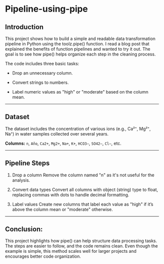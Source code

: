 # Pipeline-using-pipe

##  Introduction

This project shows how to build a simple and readable data transformation pipeline in Python using the toolz.pipe() function. I read a blog post that explained the benefits of function pipelines and wanted to try it out. The goal is to see how pipe() helps organize each step in the cleaning process.

The code includes three basic tasks:

* Drop an unnecessary column.

* Convert strings to numbers.

* Label numeric values as "high" or "moderate" based on the column mean.
---

##  Dataset

The dataset includes the concentration of various ions (e.g., Ca²⁺, Mg²⁺, Na⁺) in water samples collected over several years.

**Columns:** `n`, `Año`, `Ca2+`, `Mg2+`, `Na+`, `K+`, `HCO3–`, `SO42–`, `Cl–`, etc.

---

##  Pipeline Steps

1. Drop a column
Remove the column named "n" as it's not useful for the analysis.

2. Convert data types
Convert all columns with object (string) type to float, replacing commas with dots to handle decimal formatting.

3. Label values
Create new columns that label each value as "high" if it’s above the column mean or "moderate" otherwise.


---

## Conclusion:

This project highlights how pipe() can help structure data processing tasks. The steps are easier to follow, and the code remains clean. Even though the example is simple, this method scales well for larger projects and encourages better code organization.






